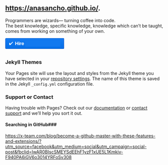 ## https://anasancho.github.io/.   
Programmers are wizards—  turning coffee into code.  
The best knowledge, specific knowledge, knowledge which can’t be taught, comes from working on something of your own.

<a href="mailto:anasancho.silva@gmail.com?subject=Project%20inquiry%20from%20Github"> 
<img src="https://github.com/anasancho/anasancho.github.io/blob/master/contact_%40.png" width="187" height="34"></a> <br>

## 

### Jekyll Themes

Your Pages site will use the layout and styles from the Jekyll theme you have selected in your [repository settings](https://github.com/anasancho/anasancho.github.io/settings). The name of this theme is saved in the Jekyll `_config.yml` configuration file.

### Support or Contact

Having trouble with Pages? Check out our [documentation](https://help.github.com/categories/github-pages-basics/) or [contact support](https://github.com/contact) and we’ll help you sort it out.

####     Searching in GitHub###

https://x-team.com/blog/become-a-github-master-with-these-features-and-extensions/?utm_source=facebook&utm_medium=social&utm_campaign=social-post&fbclid=IwAR0BIscSMEYSdEEhF1yzF1xUE5L1Kmkiv-F940PA6iGV6o3014YRFoSv308

